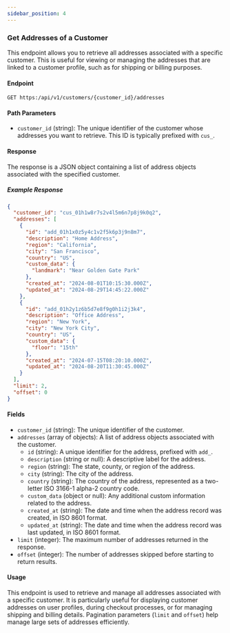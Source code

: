 ```yaml
---
sidebar_position: 4
---
```



### Get Addresses of a Customer

This endpoint allows you to retrieve all addresses associated with a specific customer. This is useful for viewing or managing the addresses that are linked to a customer profile, such as for shipping or billing purposes.

#### Endpoint

```
GET https:/api/v1/customers/{customer_id}/addresses
```


#### Path Parameters

- `customer_id` (string): The unique identifier of the customer whose addresses you want to retrieve. This ID is typically prefixed with `cus_`.



#### Response

The response is a JSON object containing a list of address objects associated with the specified customer.

##### Example Response

```json
{
  "customer_id": "cus_01h1w8r7s2v4l5m6n7p8j9k0q2",
  "addresses": [
    {
      "id": "add_01h1x0z5y4c1v2f5k6p3j9n8m7",
      "description": "Home Address",
      "region": "California",
      "city": "San Francisco",
      "country": "US",
      "custom_data": {
        "landmark": "Near Golden Gate Park"
      },
      "created_at": "2024-08-01T10:15:30.000Z",
      "updated_at": "2024-08-29T14:45:22.000Z"
    },
    {
      "id": "add_01h2y1z6b5d7e8f9g0h1i2j3k4",
      "description": "Office Address",
      "region": "New York",
      "city": "New York City",
      "country": "US",
      "custom_data": {
        "floor": "15th"
      },
      "created_at": "2024-07-15T08:20:10.000Z",
      "updated_at": "2024-08-20T11:30:45.000Z"
    }
  ],
  "limit": 2,
  "offset": 0
}
```

#### Fields

- `customer_id` (string): The unique identifier of the customer.
- `addresses` (array of objects): A list of address objects associated with the customer.
  - `id` (string): A unique identifier for the address, prefixed with `add_`.
  - `description` (string or null): A descriptive label for the address.
  - `region` (string): The state, county, or region of the address.
  - `city` (string): The city of the address.
  - `country` (string): The country of the address, represented as a two-letter ISO 3166-1 alpha-2 country code.
  - `custom_data` (object or null): Any additional custom information related to the address.
  - `created_at` (string): The date and time when the address record was created, in ISO 8601 format.
  - `updated_at` (string): The date and time when the address record was last updated, in ISO 8601 format.
- `limit` (integer): The maximum number of addresses returned in the response.
- `offset` (integer): The number of addresses skipped before starting to return results.

#### Usage

This endpoint is used to retrieve and manage all addresses associated with a specific customer. It is particularly useful for displaying customer addresses on user profiles, during checkout processes, or for managing shipping and billing details. Pagination parameters (`limit` and `offset`) help manage large sets of addresses efficiently.